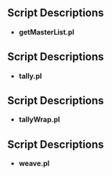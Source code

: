 ## Script Descriptions
* **getMasterList.pl**	
## Script Descriptions
* **tally.pl**	
## Script Descriptions
* **tallyWrap.pl**	
## Script Descriptions
* **weave.pl**	
